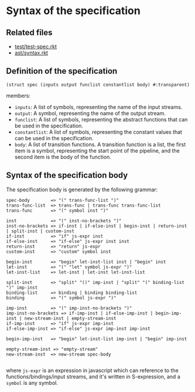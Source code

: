 # Syntax of the specification

## Related files

- [test/test-spec.rkt](../test/test-spec.rkt)
- [ast/syntax.rkt](../ast/syntax.rkt)

## Definition of the specification

```racket
(struct spec (inputs output funclist constantlist body) #:transparent)
```
members:

- `inputs`: A list of symbols, representing the name of the input streams.
- `output`: A symbol, representing the name of the output stream.
- `funclist`: A list of symbols, representing the abstract functions that can be used in the specification.
- `constantlist`: A list of symbols, representing the constant values that can be used in the specification.
- `body`: A list of transition functions. A transition function is a list, the first item is a symbol, representing the start point of the pipeline, and the second item is the body of the function.

## Syntax of the specification body

The specification body is generated by the following grammar:

```text
spec-body        => "(" trans-func-list ")"
trans-func-list  => trans-func | trans-func trans-func-list
trans-func       => "(" symbol inst ")"

inst             => "(" inst-no-brackets ")"
inst-no-brackets => if-inst | if-else-inst | begin-inst | return-inst | split-inst | custom-inst
if-inst          => "if" js-expr inst
if-else-inst     => "if-else" js-expr inst inst
return-inst      => "return" js-expr
custom-inst      => "custom" symbol inst

begin-inst       => "begin" let-inst-list inst | "begin" inst
let-inst         => "(" "let" symbol js-expr ")"
let-inst-list    => let-inst | let-inst let-inst-list

split-inst       => "split" "()" imp-inst | "split" "(" binding-list ")" imp-inst
binding-list     => binding | binding binding-list
binding          => "(" symbol js-expr ")"

imp-inst         => "(" imp-inst-no-brackets ")"
imp-inst-no-brackets => if-imp-inst | if-else-imp-inst | begin-imp-inst | new-stream-inst | empty-stream-inst
if-imp-inst      => "if" js-expr imp-inst
if-else-imp-inst => "if-else" js-expr imp-inst imp-inst

begin-imp-inst   => "begin" let-inst-list imp-inst | "begin" imp-inst

empty-stream-inst => "empty-stream"
new-stream-inst  => new-stream spec-body


```

where `js-expr` is an expression in javascript which can reference to the functions/bindings/input streams, and it's written in S-expression, and a `symbol` is any symbol.

